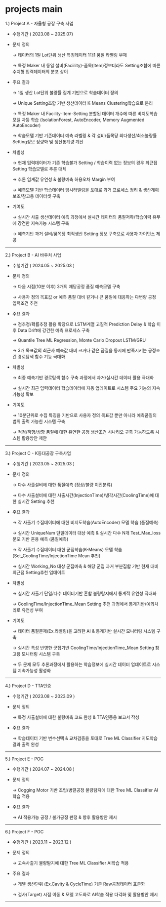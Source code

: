 # projects main

1.)	Project A - 자율형 공장 구축 사업
-	수행기간 ( 2023.08 ~ 2025.07)
-	문제 정의
  
    → 데이터의 1일 Lot단위 생산 특징데이터 1대1 품질 라벨링 부재
 	
    → 특정 Maker 내 동일 설비(Faciility)-품목(Item)정보더라도 Setting조합에 따른 수치형 입력데이터의 분포 상이
   
-	주요 결과
  
    → 1일 생산 Lot단위 불량률 집계 기반으로 학습데이터 정의
 	
    → Unique Setting조합 기반 생산데이터 K-Means Clustering학습으로 분리 
 	
    → 특정 Maker 내 Facility-Item-Setting 분할된 데이터 개수에 따른 비지도학습 모델 차등 학습 (IsolationForest, AutoEncoder, Memory Augmented AutoEncoder)

    → 학습모델 기반 기존데이터 예측 라벨링 & 각 설비/품목당 최다생산/최소불량률 Setting정보 정량화 및 생산통계량 계산
 	
-	차별성

    → 현재 입력데이터가 기존 학습불가 Setting / 학습이력 없는 정보의 경우 최근접 Setting 학습모델로 추론 대체 
    
    → 추론 임계값 유연성 & 불량예측 허용오차 Margin 부여  
   
    → 예측모델 기반 학습데이터 임시라벨링을 토대로 과거 프로세스 정리 & 생산계획 보조/참고용 데이터셋 구축 
   
-	기여도
  
    → 실시간 사출 생산데이터 예측 과정에서 실시간 데이터의 품질저하/학습이력 유무에 강건한 지속가능 시스템 구축

    → 예측기반 과거 설비/품목당 최적생산 Setting 정보 구축으로 사용자 가이던스 제공

---

2.)	Project B - AI 바우처 사업
-	수행기간 ( 2024.05 ~ 2025.03 )
-	문제 정의
  
    → 다음 시점(10분 이후) 3개의 제당공정 품질 예측모델 구축
 	
    → 사용자 정의 목표값 or 예측 품질 대비 같거나 큰 품질에 대응하는 다변량 공정 입력조건 추천
 	
-	주요 결과
  
    → 점추정/확률추정 활용 확장으로 LSTM계열 고질적 Prediction Delay & 학습 이후 Data Drift에 강건한 예측 프로세스 구축

 	  → Quantile Tree ML Regression, Monte Carlo Dropout LSTM/GRU

    → 3개 목표값의 최근사 예측값 대비 크거나 같은 품질을 동시에 만족시키는 공정조건 경로탐색 함수 기능 극대화 
 	
-	차별성
  
    → 최종 예측기반 경로탐색 함수 구축 과정에서 과거/실시간 데이터 활용 극대화 

    → 실시간 최근 입력데이터 학습데이터에 자동 업데이트로 시스템 주요 기능의 지속가능성 확보 

 	
-	기여도
 	
    → 10분단위로 수집 특징을 기반으로 사용자 정의 목표값 뿐만 아니라 예측품질의 범위 출력 가능한 시스템 구축

    → 적정/하향/상향 품질에 대한 유연한 공정 생산조건 시나리오 구축 가능하도록 시스템 활용방안 제안 


---

3.)	Project C - K등대공장 구축사업
-	수행기간 ( 2023.05 ~ 2025.03 )
-	문제 정의
  
    → 다수 사출설비에 대한 품질예측 (정상/불량 이진분류)
 	
    → 다수 사출설비에 대한 사출시간(InjectionTime)/냉각시간(CoolingTime)에 대한 실시간 Setting 추천 
 	
-	주요 결과
  
    → 각 사출기 수집데이터에 대한 비지도학습(AutoEncoder) 모델 학습 (품질예측)

 	  → 실시간 UniqueNum 단일데이터 대상 예측 & 실시간 다수 N개 Test_Mae_loss 분포 기반 혼용 예측 (품질예측) 

    → 각 사출기 수집데이터 대한 군집학습(K-Means) 모델 학습 (Set_CoolingTime/InjectionTime Mean 추천)

    → 실시간 Working_No 대상 군집예측 & 해당 군집 과거 부분집합 기반 현재 대비 최근접 Setting추천 업데이트
 	
-	차별성
  
    → 실시간 사출기 단일/다수 데이터기반 혼합 불량탐지에서 통계적 유연성 극대화  

    → CoolingTime/InjectionTime_Mean Setting 추천 과정에서 통계기반/예외처리로 유연성 부여

-	기여도
 	
    → 데이터 품질문제(Ex.라벨링)을 고려한 AI & 통계기반 실시간 모니터링 시스템 구축  

    → 실시간 특성 반영한 군집기반 CoolingTime/InjectionTime_Mean Setting 참고용 모니터링 시스템 구축 

    → 두 문제 모두 추론과정에서 활용하는 학습정보에 실시간 데이터 업데이트로 시스템 지속가능성 활성화 


---

4.)	Project D - TTA인증
-	수행기간 ( 2023.08 ~ 2023.09 )
-	문제 정의
  
    → 특정 사출설비에 대한 불량예측 코드 완성 & TTA인증용 보고서 작성 
 	
-	주요 결과
  
    → 학습데이터 기반 변수선택 & 교차검증을 토대로 Tree ML Classifier 지도학습 결과 출력 완성 
 	
---

5.)	Project E - POC
-	수행기간 ( 2024.07 ~ 2024.08 )
-	문제 정의
  
    → Cogging Motor 기반 조립/병렬공정 불량탐지에 대한 Tree ML Classifier AI학습 적용 
 	
-	주요 결과
  
    → AI 적용가능 공정 / 불가공정 판정 & 향후 활용방안 제시 
 	
---

6.)	Project F - POC
-	수행기간 ( 2023.11 ~ 2023.12 )
-	문제 정의
  
    → 고속사출기 불량탐지에 대한 Tree ML Classifier AI학습 적용 
 	
-	주요 결과
  
    → 개별 생산단위 (Ex.Cavity & CycleTime) 기준 Raw공정데이터 표준화
 	
 	  → 검사(Target) 시점 이동 & 모델 고도화로 AI학습 적용 다각화 및 활용방안 제시 
 	
---



